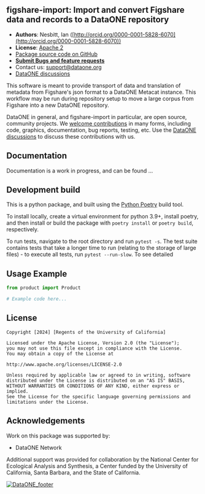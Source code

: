 ## figshare-import: Import and convert Figshare data and records to a DataONE repository

- **Authors**: Nesbitt, Ian ([http://orcid.org/0000-0001-5828-6070](http://orcid.org/0000-0001-5828-6070))
- **License**: [Apache 2](http://opensource.org/licenses/Apache-2.0)
- [Package source code on GitHub](https://github.com/DataONEorg/figshare-import)
- [**Submit Bugs and feature requests**](https://github.com/DataONEorg/figshare-import/issues)
- Contact us: support@dataone.org
- [DataONE discussions](https://github.com/DataONEorg/dataone/discussions)

This software is meant to provide transport of data and translation of metadata from Figshare's json format to a DataONE Metacat instance. This workflow may be run during repository setup to move a large corpus from Figshare into a new DataONE repository.

DataONE in general, and figshare-import in particular, are open source, community projects.  We [welcome contributions](./CONTRIBUTING.md) in many forms, including code, graphics, documentation, bug reports, testing, etc.  Use the [DataONE discussions](https://github.com/DataONEorg/dataone/discussions) to discuss these contributions with us.


## Documentation

Documentation is a work in progress, and can be found ...

## Development build

This is a python package, and built using the [Python Poetry](https://python-poetry.org) build tool.

To install locally, create a virtual environment for python 3.9+, 
install poetry, and then install or build the package with `poetry install` or `poetry build`, respectively.

To run tests, navigate to the root directory and run `pytest -s`. The test suite contains tests that
take a longer time to run (relating to the storage of large files) - to execute all tests, run
`pytest --run-slow`. To see detailed

## Usage Example

```py
from product import Product

# Example code here...

```

## License
```
Copyright [2024] [Regents of the University of California]

Licensed under the Apache License, Version 2.0 (the "License");
you may not use this file except in compliance with the License.
You may obtain a copy of the License at

http://www.apache.org/licenses/LICENSE-2.0

Unless required by applicable law or agreed to in writing, software
distributed under the License is distributed on an "AS IS" BASIS,
WITHOUT WARRANTIES OR CONDITIONS OF ANY KIND, either express or implied.
See the License for the specific language governing permissions and
limitations under the License.
```

## Acknowledgements
Work on this package was supported by:

- DataONE Network

Additional support was provided for collaboration by the National Center for Ecological Analysis and Synthesis, a Center funded by the University of California, Santa Barbara, and the State of California.

[![DataONE_footer](https://user-images.githubusercontent.com/6643222/162324180-b5cf0f5f-ae7a-4ca6-87c3-9733a2590634.png)](https://dataone.org)
